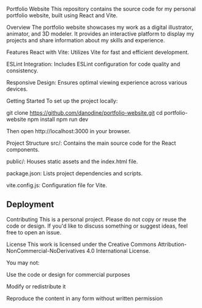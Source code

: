 Portfolio Website
This repository contains the source code for my personal portfolio website, built using React and Vite.

Overview
The portfolio website showcases my work as a digital illustrator, animator, and 3D modeler. It provides an interactive platform to display my projects and share information about my skills and experience.

Features
React with Vite: Utilizes Vite for fast and efficient development.

ESLint Integration: Includes ESLint configuration for code quality and consistency.

Responsive Design: Ensures optimal viewing experience across various devices.

Getting Started
To set up the project locally:

git clone https://github.com/danodine/portfolio-website.git
cd portfolio-website
npm install
npm run dev

Then open http://localhost:3000 in your browser.

Project Structure
src/: Contains the main source code for the React components.

public/: Houses static assets and the index.html file.

package.json: Lists project dependencies and scripts.

vite.config.js: Configuration file for Vite.

Deployment
--------------

Contributing
This is a personal project. Please do not copy or reuse the code or design. If you'd like to discuss something or suggest ideas, feel free to open an issue.

License
This work is licensed under the Creative Commons Attribution-NonCommercial-NoDerivatives 4.0 International License.

You may not:

Use the code or design for commercial purposes

Modify or redistribute it

Reproduce the content in any form without written permission